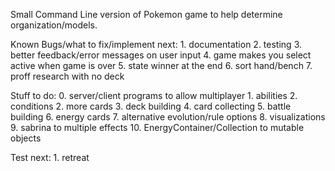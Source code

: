 Small Command Line version of Pokemon game to help determine organization/models.

Known Bugs/what to fix/implement next:
    1. documentation
    2. testing
    3. better feedback/error messages on user input
    4. game makes you select active when game is over
    5. state winner at the end
    6. sort hand/bench
    7. proff research with no deck

Stuff to do:
    0. server/client programs to allow multiplayer
    1. abilities
    2. conditions
    2. more cards
    3. deck building
    4. card collecting
    5. battle building
    6. energy cards
    7. alternative evolution/rule options
    8. visualizations
    9. sabrina to multiple effects
    10. EnergyContainer/Collection to mutable objects

Test next:
    1. retreat